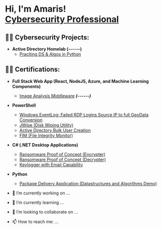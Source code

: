 <h1>Hi, I'm Amaris! <br/><a href="[https://github.com/quinn-am](https://github.com/quinn-am)](https://github.com/quinn-am)"(https://github.com/quinn-am)"> Cybersecurity Professional</a></h1>

<h2>👨‍💻 Cybersecurity Projects:</h2>

- <b>Active Directory Homelab (------)</b>
  - [Praciting DS & Algos in Python](https://github.com/)
 
<h2>👨‍💻 Certifications:</h2>


- <b>Full Stack Web App (React, NodeJS, Azure, and Machine Learning Components)</b>
  - [Image Analysis Middleware](https://github.com/) <b><i>(------)</b></i>
- <b>PowerShell</b>
  - [Windows EventLog: Failed RDP Logins Source IP to full GeoData Conversion](https://github.com/)
  - [JWipe (Disk Wiping Utility)](https://github.com/)
  - [Active Directory Bulk User Creation](https://github.com/)
  - [FIM (File Integrity Monitor)](https://github.com/)
- <b>C# (.NET Desktop Applications)</b>
  - [Ransomware Proof of Concept (Encrypter)](https://github.com/)
  - [Ransomware Proof of Concept (Decrypter)](https://github.com/)
  - [Keylogger with Email Capability](https://github.com/)
- <b>Python</b>
  - [Package Delivery Application (Datastructures and Algorithms Demo)](https://github.com/)

- 🔭 I’m currently working on ...
- 🌱 I’m currently learning ...
- 👯 I’m looking to collaborate on ...
- 📫 How to reach me: ...
